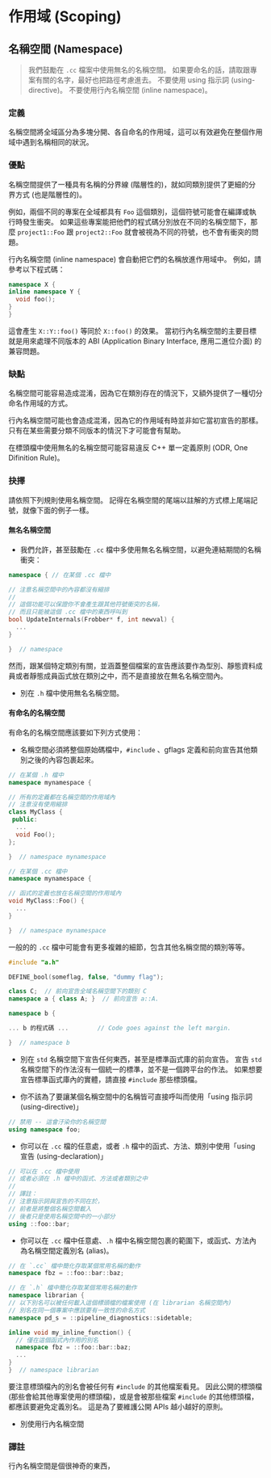 # 作用域 (Scoping)

## 名稱空間 (Namespace)

> 我們鼓勵在 `.cc` 檔案中使用無名的名稱空間。 如果要命名的話，請取跟專案有關的名字，最好也把路徑考慮進去。 不要使用 using 指示詞 (using-directive)。 不要使用行內名稱空間 (inline namespace)。

### 定義

名稱空間將全域區分為多塊分開、各自命名的作用域，這可以有效避免在整個作用域中遇到名稱相同的狀況。

### 優點

名稱空間提供了一種具有名稱的分界線 (階層性的)，就如同類別提供了更細的分界方式 (也是階層性的)。

例如，兩個不同的專案在全域都具有 `Foo` 這個類別，這個符號可能會在編譯或執行時發生衝突。 如果這些專案能把他們的程式碼分別放在不同的名稱空間下，那麼 `project1::Foo` 跟 `project2::Foo` 就會被視為不同的符號，也不會有衝突的問題。

行內名稱空間 (inline namespace) 會自動把它們的名稱放進作用域中。 例如，請參考以下程式碼：

```c++
namespace X {
inline namespace Y {
  void foo();
}
}
```

這會產生 `X::Y::foo()` 等同於 `X::foo()` 的效果。 當初行內名稱空間的主要目標就是用來處理不同版本的 ABI (Application Binary Interface, 應用二進位介面) 的兼容問題。

### 缺點

名稱空間可能容易造成混淆，因為它在類別存在的情況下，又額外提供了一種切分命名作用域的方式。

行內名稱空間可能也會造成混淆，因為它的作用域有時並非如它當初宣告的那樣。 只有在某些需要分類不同版本的情況下才可能會有幫助。

在標頭檔中使用無名的名稱空間可能容易違反 C++ 單一定義原則 (ODR, One Difinition Rule)。

### 抉擇

請依照下列規則使用名稱空間。 記得在名稱空間的尾端以註解的方式標上尾端記號，就像下面的例子一樣。

#### 無名名稱空間

- 我們允許，甚至鼓勵在 `.cc` 檔中多使用無名名稱空間，以避免連結期間的名稱衝突：

```c++
namespace { // 在某個 .cc 檔中

// 注意名稱空間中的內容都沒有縮排
//
// 這個功能可以保證你不會產生跟其他符號衝突的名稱，
// 而且只能被這個 .cc 檔中的東西呼叫到
bool UpdateInternals(Frobber* f, int newval) {
  ...
}

}  // namespace
```

然而，跟某個特定類別有關，並涵蓋整個檔案的宣告應該要作為型別、靜態資料成員或者靜態成員函式放在類別之中，而不是直接放在無名名稱空間內。

- 別在 `.h` 檔中使用無名名稱空間。

#### 有命名的名稱空間

有命名的名稱空間應該要如下列方式使用：

- 名稱空間必須將整個原始碼檔中，`#include` 、gflags 定義和前向宣告其他類別之後的內容包裹起來。

```c++
// 在某個 .h 檔中
namespace mynamespace {

// 所有的定義都在名稱空間的作用域內
// 注意沒有使用縮排
class MyClass {
 public:
  ...
  void Foo();
};

}  // namespace mynamespace
```

```c++
// 在某個 .cc 檔中
namespace mynamespace {

// 函式的定義也放在名稱空間的作用域內
void MyClass::Foo() {
  ...
}

}  // namespace mynamespace
```

一般的的 `.cc` 檔中可能會有更多複雜的細節，包含其他名稱空間的類別等等。

```c++
#include "a.h"

DEFINE_bool(someflag, false, "dummy flag");

class C;  // 前向宣告全域名稱空間下的類別 C
namespace a { class A; }  // 前向宣告 a::A.

namespace b {

... b 的程式碼 ...        // Code goes against the left margin.

}  // namespace b
```

- 別在 `std` 名稱空間下宣告任何東西，甚至是標準函式庫的前向宣告。 宣告 `std` 名稱空間下的作法沒有一個統一的標準，並不是一個跨平台的作法。 如果想要宣告標準函式庫內的實體，請直接 `#include` 那些標頭檔。

- 你不該為了要讓某個名稱空間中的名稱皆可直接呼叫而使用「using 指示詞 (using-directive)」

```c++
// 禁用 -- 這會汙染你的名稱空間
using namespace foo;
```

- 你可以在 `.cc` 檔的任意處，或者 `.h` 檔中的函式、方法、類別中使用「using 宣告 (using-declaration)」

```c++
// 可以在 .cc 檔中使用
// 或者必須在 .h 檔中的函式、方法或者類別之中
//
// 譯註：
// 注意指示詞與宣告的不同在於，
// 前者是將整個名稱空間載入
// 後者只是使用名稱空間中的一小部分
using ::foo::bar;
```

- 你可以在 `.cc` 檔中任意處、`.h` 檔中名稱空間包裹的範圍下，或函式、方法內為名稱空間定義別名 (alias)。

```c++
// 在 `.cc` 檔中簡化存取某個常用名稱的動作
namespace fbz = ::foo::bar::baz;

// 在 `.h` 檔中簡化存取某個常用名稱的動作
namespace librarian {
// 以下別名可以被任何載入這個標頭檔的檔案使用 (在 librarian 名稱空間內)
// 別名在同一個專案中應該要有一致性的命名方式
namespace pd_s = ::pipeline_diagnostics::sidetable;

inline void my_inline_function() {
  // 僅在這個函式內作用的別名
  namespace fbz = ::foo::bar::baz;
  ...
}
}  // namespace librarian
```

要注意標頭檔內的別名會被任何有 `#include` 的其他檔案看見。 因此公開的標頭檔 (那些會給其他專案使用的標頭檔)，或是會被那些檔案 `#include` 的其他標頭檔，都應該要避免定義別名。 這是為了要維護公開 APIs 越小越好的原則。

- 別使用行內名稱空間

### 譯註

行內名稱空間是個很神奇的東西，
